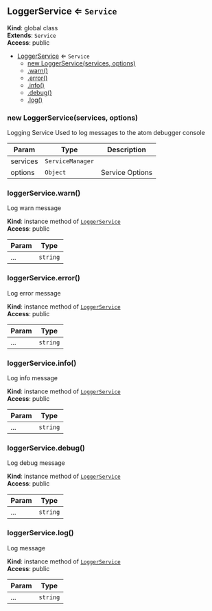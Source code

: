 <a name="LoggerService"></a>

## LoggerService ⇐ <code>Service</code>
**Kind**: global class  
**Extends**: <code>Service</code>  
**Access**: public  

* [LoggerService](#LoggerService) ⇐ <code>Service</code>
    * [new LoggerService(services, options)](#new_LoggerService_new)
    * [.warn()](#LoggerService+warn)
    * [.error()](#LoggerService+error)
    * [.info()](#LoggerService+info)
    * [.debug()](#LoggerService+debug)
    * [.log()](#LoggerService+log)

<a name="new_LoggerService_new"></a>

### new LoggerService(services, options)
Logging Service
Used to log messages to the atom debugger console


| Param | Type | Description |
| --- | --- | --- |
| services | <code>ServiceManager</code> |  |
| options | <code>Object</code> | Service Options |

<a name="LoggerService+warn"></a>

### loggerService.warn()
Log warn message

**Kind**: instance method of [<code>LoggerService</code>](#LoggerService)  
**Access**: public  

| Param | Type |
| --- | --- |
| ... | <code>string</code> | 

<a name="LoggerService+error"></a>

### loggerService.error()
Log error message

**Kind**: instance method of [<code>LoggerService</code>](#LoggerService)  
**Access**: public  

| Param | Type |
| --- | --- |
| ... | <code>string</code> | 

<a name="LoggerService+info"></a>

### loggerService.info()
Log info message

**Kind**: instance method of [<code>LoggerService</code>](#LoggerService)  
**Access**: public  

| Param | Type |
| --- | --- |
| ... | <code>string</code> | 

<a name="LoggerService+debug"></a>

### loggerService.debug()
Log debug message

**Kind**: instance method of [<code>LoggerService</code>](#LoggerService)  
**Access**: public  

| Param | Type |
| --- | --- |
| ... | <code>string</code> | 

<a name="LoggerService+log"></a>

### loggerService.log()
Log message

**Kind**: instance method of [<code>LoggerService</code>](#LoggerService)  
**Access**: public  

| Param | Type |
| --- | --- |
| ... | <code>string</code> | 

